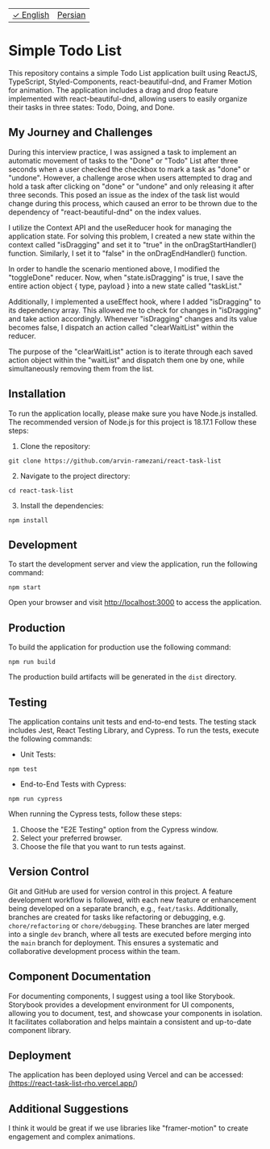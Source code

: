<table>
    <td>
        <a href="README.md">
           &#10003; English
        </a>
    </td>
    <td>
        <a href="README.fa.md">
            Persian
        </a>
    </td>
</table>

# Simple Todo List

This repository contains a simple Todo List application built using ReactJS, TypeScript, Styled-Components, react-beautiful-dnd, and Framer Motion for animation. The application includes a drag and drop feature implemented with react-beautiful-dnd, allowing users to easily organize their tasks in three states: Todo, Doing, and Done.

## My Journey and Challenges

During this interview practice, I was assigned a task to implement an automatic movement of tasks to the "Done" or "Todo" List after three seconds when a user checked
the checkbox to mark a task as "done" or "undone". However, a challenge arose when users attempted to drag and hold a task after clicking on "done" or "undone" and
only releasing it after three seconds. This posed an issue as the index of the task list would change during this process, which caused an error to be thrown due to
the dependency of "react-beautiful-dnd" on the index values.

I utilize the Context API and the useReducer hook for managing the application state. For solving this problem, I created a new state within the context called "isDragging"
and set it to "true" in the onDragStartHandler() function. Similarly, I set it to "false" in the onDragEndHandler() function.

In order to handle the scenario mentioned above, I modified the "toggleDone" reducer. Now, when "state.isDragging" is true, I save the entire action object { type, payload }
into a new state called "taskList."

Additionally, I implemented a useEffect hook, where I added "isDragging" to its dependency array. This allowed me to check for changes in "isDragging" and take action accordingly. Whenever "isDragging" changes and its value becomes false, I dispatch an action called "clearWaitList" within the reducer.

The purpose of the "clearWaitList" action is to iterate through each saved action object within the "waitList" and dispatch them one by one, while simultaneously removing them from the list.

## Installation

To run the application locally, please make sure you have Node.js installed. The recommended version of Node.js for this project is 18.17.1 Follow these steps:

1. Clone the repository:

```
git clone https://github.com/arvin-ramezani/react-task-list
```

2. Navigate to the project directory:

```
cd react-task-list
```

3. Install the dependencies:

```
npm install
```

## Development

To start the development server and view the application, run the following command:

```
npm start
```

Open your browser and visit [http://localhost:3000](http://localhost:3000) to access the application.

## Production

To build the application for production use the following command:

```
npm run build
```

The production build artifacts will be generated in the `dist` directory.

## Testing

The application contains unit tests and end-to-end tests. The testing stack includes Jest, React Testing Library, and Cypress. To run the tests, execute the following commands:

- Unit Tests:

```
npm test
```

- End-to-End Tests with Cypress:

```
npm run cypress
```

When running the Cypress tests, follow these steps:

1. Choose the "E2E Testing" option from the Cypress window.
2. Select your preferred browser.
3. Choose the file that you want to run tests against.

## Version Control

Git and GitHub are used for version control in this project. A feature development workflow is followed, with each new feature or enhancement being developed on a separate branch, e.g., `feat/tasks`. Additionally, branches are created for tasks like refactoring or debugging, e.g. `chore/refactoring` or `chore/debugging`. These branches are later merged into a single `dev` branch, where all tests are executed before merging into the `main` branch for deployment. This ensures a systematic and collaborative development process within the team.

## Component Documentation

For documenting components, I suggest using a tool like Storybook. Storybook provides a development environment for UI components, allowing you to document, test, and showcase your components in isolation. It facilitates collaboration and helps maintain a consistent and up-to-date component library.

## Deployment

The application has been deployed using Vercel and can be accessed:
<br />
<a href="https://react-task-list-rho.vercel.app/">
(https://react-task-list-rho.vercel.app/)
</a>

## Additional Suggestions

I think it would be great if we use libraries like "framer-motion" to create engagement and complex animations.
